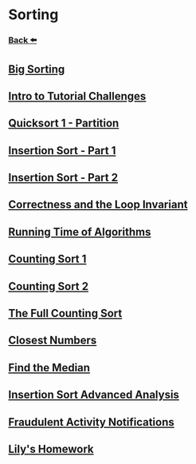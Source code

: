 
# Sorting
### [Back ⬅️](../README.md)

## [Big Sorting](Big%20Sorting.md)
## [Intro to Tutorial Challenges](Intro%20to%20Tutorial%20Challenges.md)
## [Quicksort 1 - Partition](Quicksort%201%20-%20Partition.md)
## [Insertion Sort - Part 1](Insertion%20Sort%20-%20Part%201.md)
## [Insertion Sort - Part 2](Insertion%20Sort%20-%20Part%202.md)
## [Correctness and the Loop Invariant](Correctness%20and%20the%20Loop%20Invariant.md)
## [Running Time of Algorithms](Running%20Time%20of%20Algorithms.md)
## [Counting Sort 1](Counting%20Sort%201.md)
## [Counting Sort 2](Counting%20Sort%202.md)
## [The Full Counting Sort](The%20Full%20Counting%20Sort.md)
## [Closest Numbers](Closest%20Numbers.md)
## [Find the Median](Find%20the%20Median.md)
## [Insertion Sort Advanced Analysis](Insertion%20Sort%20Advanced%20Analysis.md)
## [Fraudulent Activity Notifications](Fraudulent%20Activity%20Notifications.md)
## [Lily's Homework](Lily's%20Homework.md)
